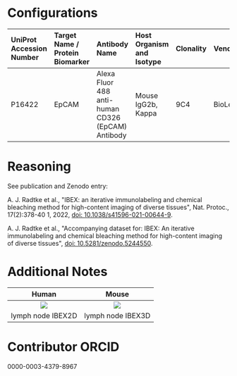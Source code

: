 # Configurations

| UniProt Accession Number   | Target Name / Protein Biomarker   | Antibody Name                                     | Host Organism and Isotype   | Clonality   | Vendor    |   Catalog Number | Conjugate   | RRID      | Application   | Method           | Tissue Preservation   | Tissue        | Detergent         | Antigen Retrieval Conditions   | Dye Inactivation Conditions                                            | Result   | Agree        | Disagree   |
|:---------------------------|:----------------------------------|:--------------------------------------------------|:----------------------------|:------------|:----------|-----------------:|:------------|:----------|:--------------|:-----------------|:----------------------|:--------------|:------------------|:-------------------------------|:-----------------------------------------------------------------------|:---------|:-------------|:-----------|
| P16422                     | EpCAM                             | Alexa Fluor 488 anti-human CD326 (EpCAM) Antibody | Mouse IgG2b, Kappa          | 9C4         | BioLegend |           324210 | AF488       | AB_756084 | IHC-Fr        | IBEX2D Automated | 1% PFA Fixed Frozen   | Human jejunum | 0.3% Triton-X-100 |                                | 0.5 mg/ml LiBH4 10 minutes continuous exchange with automated protocol | Success  | [+](#reason1) |            |

# Reasoning

<a name="reason1"></a>
See publication and Zenodo entry:

A. J. Radtke et al., "IBEX: an iterative immunolabeling and chemical bleaching
 method for high-content imaging of diverse tissues", Nat. Protoc., 17(2):378-40
1, 2022, [doi: 10.1038/s41596-021-00644-9](https://doi.org/10.1038/s41596-021-00644-9).

A. J. Radtke et al., "Accompanying dataset for: IBEX: An iterative immunolabeling and chemical
bleaching method for high-content imaging of diverse tissues",
[doi: 10.5281/zenodo.5244550](https://doi.org/10.5281/zenodo.5244551).


# Additional Notes

| Human  |  Mouse |
:-------:|:-------:
![](SimpleITK.jpg) |  ![](SimpleITK.jpg) |
lymph node IBEX2D | lymph node IBEX3D |


# Contributor ORCID

0000-0003-4379-8967
